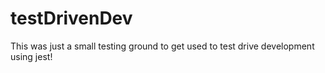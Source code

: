 # testDrivenDev

This was just a small testing ground to get used to test drive development using jest!
